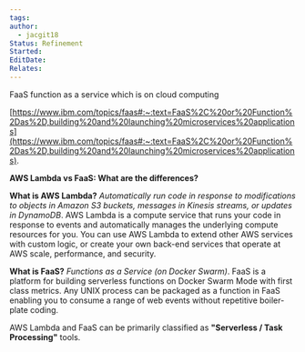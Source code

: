 ```yaml
---
tags: 
author:
  - jacgit18
Status: Refinement
Started: 
EditDate: 
Relates:
---
```

FaaS function as a service which is on cloud computing  

[https://www.ibm.com/topics/faas#:~:text=FaaS%2C%20or%20Function%2Das%2D,building%20and%20launching%20microservices%20applications](https://www.ibm.com/topics/faas#:~:text=FaaS%2C%20or%20Function%2Das%2D,building%20and%20launching%20microservices%20applications).





**AWS Lambda vs FaaS: What are the differences?**

**What is AWS Lambda?** _Automatically run code in response to modifications to objects in Amazon S3 buckets, messages in Kinesis streams, or updates in DynamoDB_. AWS Lambda is a compute service that runs your code in response to events and automatically manages the underlying compute resources for you. You can use AWS Lambda to extend other AWS services with custom logic, or create your own back-end services that operate at AWS scale, performance, and security.

**What is FaaS?** _Functions as a Service (on Docker Swarm)_. FaaS is a platform for building serverless functions on Docker Swarm Mode with first class metrics. Any UNIX process can be packaged as a function in FaaS enabling you to consume a range of web events without repetitive boiler-plate coding.

AWS Lambda and FaaS can be primarily classified as **"Serverless / Task Processing"** tools.